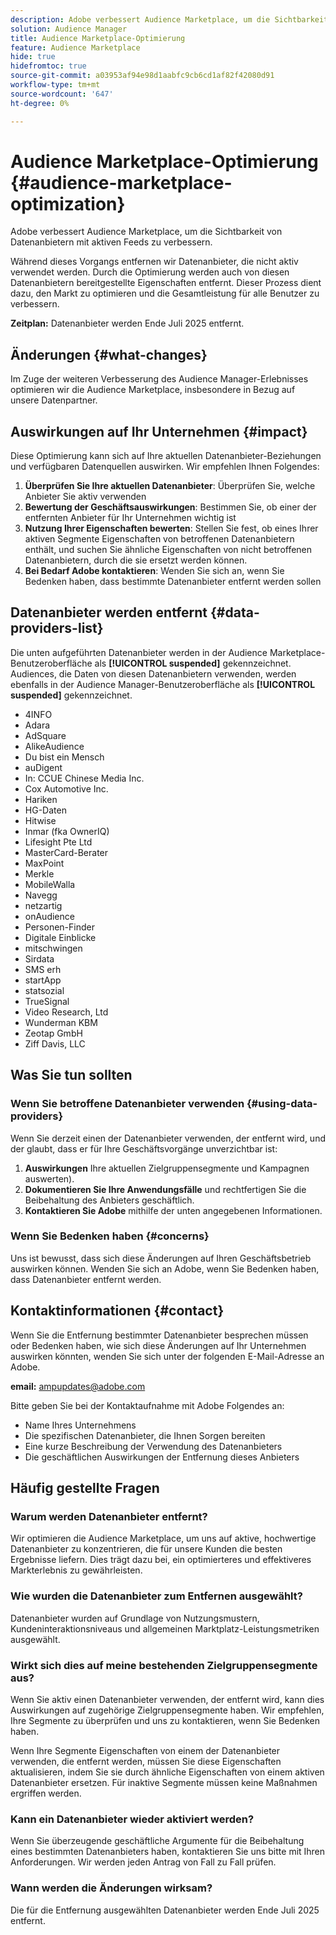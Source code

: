 ```yaml
---
description: Adobe verbessert Audience Marketplace, um die Sichtbarkeit von Datenanbietern mit aktiven Feeds zu verbessern.
solution: Audience Manager
title: Audience Marketplace-Optimierung
feature: Audience Marketplace
hide: true
hidefromtoc: true
source-git-commit: a03953af94e98d1aabfc9cb6cd1af82f42080d91
workflow-type: tm+mt
source-wordcount: '647'
ht-degree: 0%

---
```



# Audience Marketplace-Optimierung {#audience-marketplace-optimization}

Adobe verbessert Audience Marketplace, um die Sichtbarkeit von Datenanbietern mit aktiven Feeds zu verbessern.

Während dieses Vorgangs entfernen wir Datenanbieter, die nicht aktiv verwendet werden. Durch die Optimierung werden auch von diesen Datenanbietern bereitgestellte Eigenschaften entfernt. Dieser Prozess dient dazu, den Markt zu optimieren und die Gesamtleistung für alle Benutzer zu verbessern.

**Zeitplan:** Datenanbieter werden Ende Juli 2025 entfernt.

## Änderungen {#what-changes}

Im Zuge der weiteren Verbesserung des Audience Manager-Erlebnisses optimieren wir die Audience Marketplace, insbesondere in Bezug auf unsere Datenpartner.

## Auswirkungen auf Ihr Unternehmen {#impact}

Diese Optimierung kann sich auf Ihre aktuellen Datenanbieter-Beziehungen und verfügbaren Datenquellen auswirken. Wir empfehlen Ihnen Folgendes:

1. **Überprüfen Sie Ihre aktuellen Datenanbieter**: Überprüfen Sie, welche Anbieter Sie aktiv verwenden
2. **Bewertung der Geschäftsauswirkungen**: Bestimmen Sie, ob einer der entfernten Anbieter für Ihr Unternehmen wichtig ist
3. **Nutzung Ihrer Eigenschaften bewerten**: Stellen Sie fest, ob eines Ihrer aktiven Segmente Eigenschaften von betroffenen Datenanbietern enthält, und suchen Sie ähnliche Eigenschaften von nicht betroffenen Datenanbietern, durch die sie ersetzt werden können.
4. **Bei Bedarf Adobe kontaktieren**: Wenden Sie sich an, wenn Sie Bedenken haben, dass bestimmte Datenanbieter entfernt werden sollen

## Datenanbieter werden entfernt {#data-providers-list}

Die unten aufgeführten Datenanbieter werden in der Audience Marketplace-Benutzeroberfläche als **[!UICONTROL suspended]** gekennzeichnet. Audiences, die Daten von diesen Datenanbietern verwenden, werden ebenfalls in der Audience Manager-Benutzeroberfläche als **[!UICONTROL suspended]** gekennzeichnet.

* 4INFO
* Adara
* AdSquare
* AlikeAudience
* Du bist ein Mensch
* auDigent
* In: CCUE Chinese Media Inc.
* Cox Automotive Inc.
* Hariken
* HG-Daten
* Hitwise
* Inmar (fka OwnerIQ)
* Lifesight Pte Ltd
* MasterCard-Berater
* MaxPoint
* Merkle
* MobileWalla
* Navegg
* netzartig
* onAudience
* Personen-Finder
* Digitale Einblicke
* mitschwingen
* Sirdata
* SMS erh
* startApp
* statsozial
* TrueSignal
* Video Research, Ltd
* Wunderman KBM
* Zeotap GmbH
* Ziff Davis, LLC


## Was Sie tun sollten

### Wenn Sie betroffene Datenanbieter verwenden {#using-data-providers}

Wenn Sie derzeit einen der Datenanbieter verwenden, der entfernt wird, und der glaubt, dass er für Ihre Geschäftsvorgänge unverzichtbar ist:

1. **Auswirkungen** Ihre aktuellen Zielgruppensegmente und Kampagnen auswerten).
2. **Dokumentieren Sie Ihre Anwendungsfälle** und rechtfertigen Sie die Beibehaltung des Anbieters geschäftlich.
3. **Kontaktieren Sie Adobe** mithilfe der unten angegebenen Informationen.

### Wenn Sie Bedenken haben {#concerns}

Uns ist bewusst, dass sich diese Änderungen auf Ihren Geschäftsbetrieb auswirken können. Wenden Sie sich an Adobe, wenn Sie Bedenken haben, dass Datenanbieter entfernt werden.

## Kontaktinformationen {#contact}

Wenn Sie die Entfernung bestimmter Datenanbieter besprechen müssen oder Bedenken haben, wie sich diese Änderungen auf Ihr Unternehmen auswirken könnten, wenden Sie sich unter der folgenden E-Mail-Adresse an Adobe.

**email:** ampupdates@adobe.com

Bitte geben Sie bei der Kontaktaufnahme mit Adobe Folgendes an:

* Name Ihres Unternehmens
* Die spezifischen Datenanbieter, die Ihnen Sorgen bereiten
* Eine kurze Beschreibung der Verwendung des Datenanbieters
* Die geschäftlichen Auswirkungen der Entfernung dieses Anbieters

## Häufig gestellte Fragen

### Warum werden Datenanbieter entfernt?

Wir optimieren die Audience Marketplace, um uns auf aktive, hochwertige Datenanbieter zu konzentrieren, die für unsere Kunden die besten Ergebnisse liefern. Dies trägt dazu bei, ein optimierteres und effektiveres Markterlebnis zu gewährleisten.

### Wie wurden die Datenanbieter zum Entfernen ausgewählt?

Datenanbieter wurden auf Grundlage von Nutzungsmustern, Kundeninteraktionsniveaus und allgemeinen Marktplatz-Leistungsmetriken ausgewählt.

### Wirkt sich dies auf meine bestehenden Zielgruppensegmente aus?

Wenn Sie aktiv einen Datenanbieter verwenden, der entfernt wird, kann dies Auswirkungen auf zugehörige Zielgruppensegmente haben. Wir empfehlen, Ihre Segmente zu überprüfen und uns zu kontaktieren, wenn Sie Bedenken haben.

Wenn Ihre Segmente Eigenschaften von einem der Datenanbieter verwenden, die entfernt werden, müssen Sie diese Eigenschaften aktualisieren, indem Sie sie durch ähnliche Eigenschaften von einem aktiven Datenanbieter ersetzen. Für inaktive Segmente müssen keine Maßnahmen ergriffen werden.

### Kann ein Datenanbieter wieder aktiviert werden?

Wenn Sie überzeugende geschäftliche Argumente für die Beibehaltung eines bestimmten Datenanbieters haben, kontaktieren Sie uns bitte mit Ihren Anforderungen. Wir werden jeden Antrag von Fall zu Fall prüfen.

### Wann werden die Änderungen wirksam?

Die für die Entfernung ausgewählten Datenanbieter werden Ende Juli 2025 entfernt.
